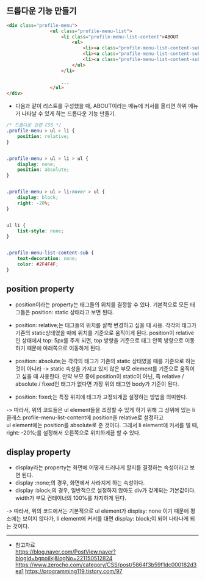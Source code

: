 ## 드롭다운 기능 만들기
```html
<div class="profile-menu">
                <ul class="profile-menu-list">
                    <li class="profile-menu-list-content">ABOUT
                        <ul>
                            <li><a class="profile-menu-list-content-sub" href="">SUB_MENU1</a></li>
                            <li><a class="profile-menu-list-content-sub" href="">SUB_MENU2</a></li>
                            <li><a class="profile-menu-list-content-sub" href="">SUB_MENU3</a></li>
                        </ul>
                    </li>   
                    
                    ...
                </ul>
</div>
```

- 다음과 같이 리스트를 구성했을 때, ABOUT이라는 메뉴에 커서를 올리면 하위 메뉴가 나타날 수 있게 하는 드롭다운 기능 만들기.

```css
/* 드롭다운 관련 CSS */
.profile-menu > ul > li {
    position: relative;
}


.profile-menu > ul > li > ul {
    display: none;
    position: absolute;
}


.profile-menu > ul > li:hover > ul {
    display: block;
    right: -20%;
}


ul li {
    list-style: none;
}


.profile-menu-list-content-sub {
    text-decoration: none;
    color: #2F4F4F;
}
```

## position property
- position이라는 property는 태그들의 위치를 결정할 수 있다. 기본적으로 모든 태그들은 position: static 상태라고 보면 된다.

- position: relative;는 태그들의 위치를 살짝 변경하고 싶을 때 사용. 각각의 태그가 기존의 static상태였을 때에 위치를 기준으로 움직이게 된다. position이 relative인 상태에서 top: 5px를 주게 되면, top 방향을 기준으로 태그 안쪽 방향으로 이동하기 때문에 아래쪽으로 이동하게 된다.

- position: absolute;는 각각의 태그가 기존의 static 상태였을 때를 기준으로 하는 것이 아니라 -> static 속성을 가지고 있지 않은 부모 element를 기준으로 움직이고 싶을 때 사용한다. 만약 부모 중에 position이 static이 아닌, 즉 relative / absolute / fixed인 태그가 없다면 가장 위의 태그인 body가 기준이 된다.

- position: fixed;는 특정 위치에 태그가 고정되게끔 설정하는 방법을 의미한다. 

-> 따라서, 위의 코드들은 ul element들을 조정할 수 있게 하기 위해 그 상위에 있는 li 클래스 profile-menu-list-content에 position을 relative로 설정하고   
    ul element에는 position를 absolute로 준 것이다. 그래서 li element에 커서를 댈 때, right: -20%;를 설정해서 오른쪽으로 위치하게끔 할 수 있다.
    

## display property
- display라는 property는 화면에 어떻게 드러나게 할지를 결정하는 속성이라고 보면 된다.
- display :none;의 경우, 화면에서 사라지게 하는 속성이다.
- display :block;의 경우, 일반적으로 설정하지 않아도 div가 갖게되는 기본값이다. width가 부모 컨테이너의 100%를 차지하게 된다.

-> 따라서, 위의 코드에서는 기본적으로 ul element가 display: none 이기 때문에 평소에는 보이지 않다가, li element에 커서를 대면 display: block;이 되어 나타나게 되는 것이다. 

* * * 
- 참고자료    
https://blog.naver.com/PostView.naver?blogId=bgpoilkj&logNo=221150512824
https://www.zerocho.com/category/CSS/post/5864f3b59f1dc000182d3ea1
https://programming119.tistory.com/97
